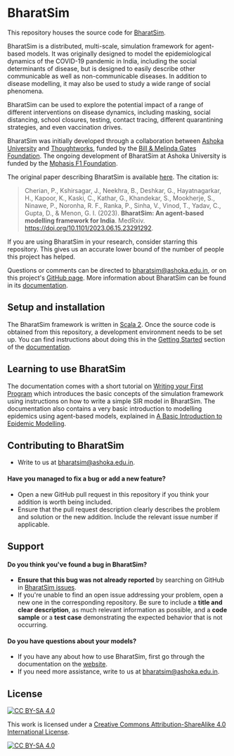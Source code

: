 # BharatSim

This repository houses the source code for [BharatSim](https://bharatsim.ashoka.edu.in). 

BharatSim is a distributed, multi-scale, simulation framework for agent-based models. It was originally designed to model the epidemiological dynamics of the COVID-19 pandemic in India, including the social determinants of disease, but is designed to easily describe other communicable as well as non-communicable diseases. In addition to disease modelling, it may also be used to study a wide range of social phenomena.

BharatSim can be used to explore the potential impact of a range of different interventions on disease dynamics, including masking, social distancing, school closures, testing, contact tracing, different quarantining strategies, and even vaccination drives.

BharatSim was initially developed through a collaboration between [Ashoka University](https://www.ashoka.edu.in) and [Thoughtworks](https://www.thoughtworks.com/), funded by the [Bill & Melinda Gates Foundation](https://www.gatesfoundation.org/). The ongoing development of BharatSim at Ashoka University is funded by the [Mphasis F1 Foundation](https://www.mphasis.com/).

The original paper describing BharatSim is available [here](https://doi.org/10.1101/2023.06.15.23291292). The citation is:

> Cherian, P., Kshirsagar, J., Neekhra, B., Deshkar, G., Hayatnagarkar, H., Kapoor, K., Kaski, C., Kathar, G., Khandekar, S., Mookherje, S., Ninawe, P., Noronha, R. F., Ranka, P., Sinha, V., Vinod, T., Yadav, C., Gupta, D., & Menon, G. I. (2023). **BharatSim: An agent-based modelling framework for India**. MedRxiv. https://doi.org/10.1101/2023.06.15.23291292.

If you are using BharatSim in your research, consider starring this repository. This gives us an accurate lower bound of the number of people this project has helped.

Questions or comments can be directed to bharatsim@ashoka.edu.in, or on this project's [GitHub page](.). More information about BharatSim can be found in its [documentation](https://bharatsim.readthedocs.io).


## Setup and installation

The BharatSim framework is written in [Scala 2](https://www.scala-lang.org). Once the source code is obtained from this repository, a development environment needs to be set up. You can find instructions about doing this in the [Getting Started](https://bharatsim.readthedocs.io/en/latest/setup.html#) section of the [documentation](https://bharatsim.readthedocs.io).


## Learning to use BharatSim

The documentation comes with a short tutorial on [Writing your First Program](https://bharatsim.readthedocs.io/en/latest/firstprogram.html) which introduces the basic concepts of the simulation framework using instructions on how to write a simple SIR model in BharatSim. The documentation also contains a very basic introduction to modelling epidemics using agent-based models, explained in [A Basic Introduction to Epidemic Modelling](https://bharatsim.readthedocs.io/en/latest/epidemiology.html).


## Contributing to BharatSim

- Write to us at bharatsim@ashoka.edu.in.

#### **Have you managed to fix a bug or add a new feature?**
- Open a new GitHub pull request in this repository if you think your addition is worth being included.
- Ensure that the pull request description clearly describes the problem and solution or the new addition. Include the relevant issue number if applicable.

 
## Support

#### **Do you think you've found a bug in BharatSim?**

* **Ensure that this bug was not already reported** by searching on GitHub in [BharatSim issues](https://github.com/bharatsim/bharatSim-public/issues).
* If you're unable to find an open issue addressing your problem, open a new one in the corresponding repository. Be sure to include a **title and clear description**, as much relevant information as possible, and a **code sample** or a **test case** demonstrating the expected behavior that is not occurring.

#### **Do you have questions about your models?**

* If you have any about how to use BharatSim, first go through the documentation on the [website](http://bharatsim.ashoka.edu.in).
* If you need more assistance, write to us at bharatsim@ashoka.edu.in.


## License

[![CC BY-SA 4.0][cc-by-sa-shield]][cc-by-sa]

This work is licensed under a
[Creative Commons Attribution-ShareAlike 4.0 International License][cc-by-sa].

[![CC BY-SA 4.0][cc-by-sa-image]][cc-by-sa]

[cc-by-sa]: http://creativecommons.org/licenses/by-sa/4.0/
[cc-by-sa-image]: https://licensebuttons.net/l/by-sa/4.0/88x31.png
[cc-by-sa-shield]: https://img.shields.io/badge/License-CC%20BY--SA%204.0-lightgrey.svg
